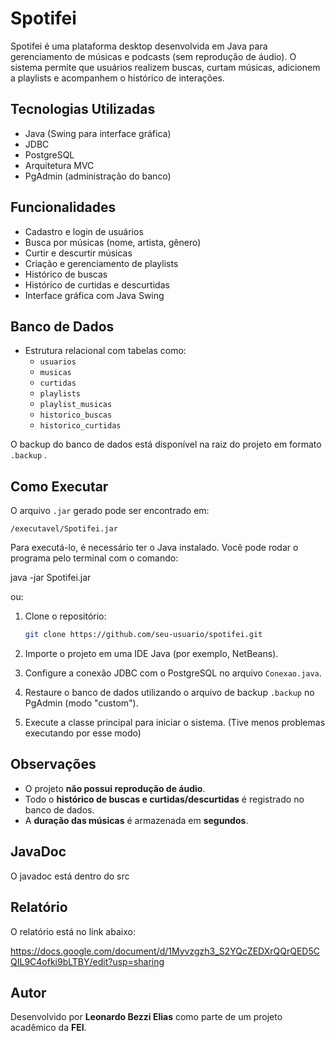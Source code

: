 # Spotifei

Spotifei é uma plataforma desktop desenvolvida em Java para gerenciamento de músicas e podcasts (sem reprodução de áudio). O sistema permite que usuários realizem buscas, curtam músicas, adicionem a playlists e acompanhem o histórico de interações.

## Tecnologias Utilizadas

- Java (Swing para interface gráfica)
- JDBC
- PostgreSQL
- Arquitetura MVC
- PgAdmin (administração do banco)

## Funcionalidades

- Cadastro e login de usuários
- Busca por músicas (nome, artista, gênero)
- Curtir e descurtir músicas
- Criação e gerenciamento de playlists
- Histórico de buscas
- Histórico de curtidas e descurtidas
- Interface gráfica com Java Swing

## Banco de Dados

- Estrutura relacional com tabelas como:
  - `usuarios`
  - `musicas`
  - `curtidas`
  - `playlists`
  - `playlist_musicas`
  - `historico_buscas`
  - `historico_curtidas`

O backup do banco de dados está disponível na raiz do projeto em formato `.backup` .

## Como Executar

O arquivo `.jar` gerado pode ser encontrado em:

`/executavel/Spotifei.jar`

Para executá-lo, é necessário ter o Java instalado. Você pode rodar o programa pelo terminal com o comando:

java -jar Spotifei.jar

ou:

1. Clone o repositório:
   ```bash
   git clone https://github.com/seu-usuario/spotifei.git
   ```

2. Importe o projeto em uma IDE Java (por exemplo, NetBeans).

3. Configure a conexão JDBC com o PostgreSQL no arquivo `Conexao.java`.

4. Restaure o banco de dados utilizando o arquivo de backup `.backup` no PgAdmin (modo "custom").

5. Execute a classe principal para iniciar o sistema. (Tive menos problemas executando por esse modo)

## Observações

- O projeto **não possui reprodução de áudio**.
- Todo o **histórico de buscas e curtidas/descurtidas** é registrado no banco de dados.
- A **duração das músicas** é armazenada em **segundos**.

## JavaDoc

O javadoc está dentro do src

## Relatório

O relatório está no link abaixo:

https://docs.google.com/document/d/1Myvzgzh3_S2YQcZEDXrQQrQED5CQIL9C4ofki9bLTBY/edit?usp=sharing 

## Autor

Desenvolvido por **Leonardo Bezzi Elias** como parte de um projeto acadêmico da **FEI**.

